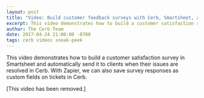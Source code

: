 ```yaml
---
layout: post
title: "Video: Build customer feedback surveys with Cerb, Smartsheet, and Zapier"
excerpt: This video demonstrates how to build a customer satisfaction survey in Smartsheet​ and automatically send it to clients when their issues are resolved in Cerb​.
author: The Cerb Team
date: 2017-04-24 21:00:00 -0700
tags: cerb videos sneak-peek
---
```


This video demonstrates how to build a customer satisfaction survey in Smartsheet​ and automatically send it to clients when their issues are resolved in Cerb​. With Zapier​, we can also save survey responses as custom fields on tickets in Cerb.

[This video has been removed.]